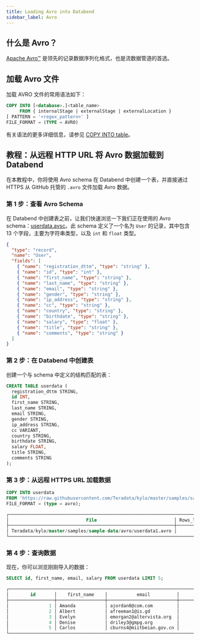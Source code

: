 ```yaml
---
title: Loading Avro into Databend
sidebar_label: Avro
---
```


## 什么是 Avro？

[Apache Avro™](https://avro.apache.org/) 是领先的记录数据序列化格式，也是流数据管道的首选。

## 加载 Avro 文件

加载 AVRO 文件的常用语法如下：

```sql
COPY INTO [<database>.]<table_name>
     FROM { internalStage | externalStage | externalLocation }
[ PATTERN = '<regex_pattern>' ]
FILE_FORMAT = (TYPE = AVRO)
```

有关语法的更多详细信息，请参见 [COPY INTO table](/sql/sql-commands/dml/dml-copy-into-table)。

## 教程：从远程 HTTP URL 将 Avro 数据加载到 Databend

在本教程中，你将使用 Avro schema 在 Databend 中创建一个表，并直接通过 HTTPS 从 GitHub 托管的 `.avro` 文件加载 Avro 数据。

### 第 1 步：查看 Avro Schema

在 Databend 中创建表之前，让我们快速浏览一下我们正在使用的 Avro schema：[userdata.avsc](https://github.com/Teradata/kylo/blob/master/samples/sample-data/avro/userdata.avsc)。此 schema 定义了一个名为 `User` 的记录，其中包含 13 个字段，主要为字符串类型，以及 `int` 和 `float` 类型。

```json
{
  "type": "record",
  "name": "User",
  "fields": [
    { "name": "registration_dttm", "type": "string" },
    { "name": "id", "type": "int" },
    { "name": "first_name", "type": "string" },
    { "name": "last_name", "type": "string" },
    { "name": "email", "type": "string" },
    { "name": "gender", "type": "string" },
    { "name": "ip_address", "type": "string" },
    { "name": "cc", "type": "string" },
    { "name": "country", "type": "string" },
    { "name": "birthdate", "type": "string" },
    { "name": "salary", "type": "float" },
    { "name": "title", "type": "string" },
    { "name": "comments", "type": "string" }
  ]
}
```

### 第 2 步：在 Databend 中创建表

创建一个与 schema 中定义的结构匹配的表：

```sql
CREATE TABLE userdata (
  registration_dttm STRING,
  id INT,
  first_name STRING,
  last_name STRING,
  email STRING,
  gender STRING,
  ip_address STRING,
  cc VARIANT,
  country STRING,
  birthdate STRING,
  salary FLOAT,
  title STRING,
  comments STRING
);
```

### 第 3 步：从远程 HTTPS URL 加载数据

```sql
COPY INTO userdata
FROM 'https://raw.githubusercontent.com/Teradata/kylo/master/samples/sample-data/avro/userdata1.avro'
FILE_FORMAT = (type = avro);
```

```sql
┌────────────────────────────────────────────────────────────────────────────────────────────────────────────────────────────────┐
│                             File                             │ Rows_loaded │ Errors_seen │    First_error   │ First_error_line │
├──────────────────────────────────────────────────────────────┼─────────────┼─────────────┼──────────────────┼──────────────────┤
│ Teradata/kylo/master/samples/sample-data/avro/userdata1.avro │        1000 │           0 │ NULL             │             NULL │
└────────────────────────────────────────────────────────────────────────────────────────────────────────────────────────────────┘
```

### 第 4 步：查询数据

现在，你可以浏览刚刚导入的数据：

```sql
SELECT id, first_name, email, salary FROM userdata LIMIT 5;
```

```sql
┌───────────────────────────────────────────────────────────────────────────────────┐
│        id       │    first_name    │           email          │       salary      │
├─────────────────┼──────────────────┼──────────────────────────┼───────────────────┤
│               1 │ Amanda           │ ajordan0@com.com         │          49756.53 │
│               2 │ Albert           │ afreeman1@is.gd          │         150280.17 │
│               3 │ Evelyn           │ emorgan2@altervista.org  │         144972.52 │
│               4 │ Denise           │ driley3@gmpg.org         │          90263.05 │
│               5 │ Carlos           │ cburns4@miitbeian.gov.cn │              NULL │
└───────────────────────────────────────────────────────────────────────────────────┘
```
